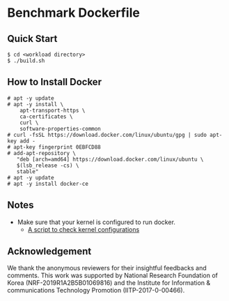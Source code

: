 # Benchmark Dockerfile
## Quick Start
```
$ cd <workload directory>
$ ./build.sh
```

## How to Install Docker
```
# apt -y update
# apt -y install \
    apt-transport-https \
    ca-certificates \
    curl \
    software-properties-common
# curl -fsSL https://download.docker.com/linux/ubuntu/gpg | sudo apt-key add -
# apt-key fingerprint 0EBFCD88
# add-apt-repository \
   "deb [arch=amd64] https://download.docker.com/linux/ubuntu \
   $(lsb_release -cs) \
   stable"
# apt -y update
# apt -y install docker-ce
```

## Notes
* Make sure that your kernel is configured to run docker.
  * [A script to check kernel configurations](https://gist.github.com/MariusRumpf/7a0858b5fadb68adbd75)

## Acknowledgement
We thank the anonymous reviewers for their insightful feedbacks and comments. This
work was supported by National Research Foundation of Korea (NRF-2019R1A2B5B01069816)
and the Institute for Information & communications Technology Promotion (IITP-2017-0-00466).
